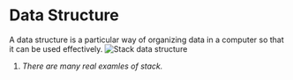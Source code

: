 # Data Structure
A data structure is a particular way of organizing data in a computer so that it can be used effectively.
![Stack data structure](https://media.geeksforgeeks.org/wp-content/cdn-uploads/gq/2013/03/stack.png)
1. *There are many real examles of stack.*
